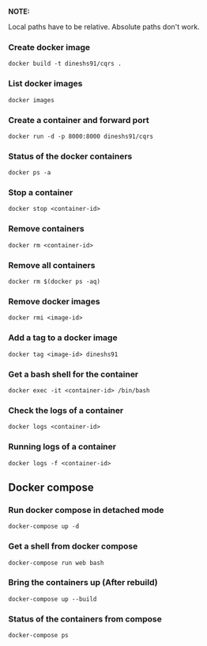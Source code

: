 **NOTE:** 

Local paths have to be relative. Absolute paths don't work.

### Create docker image

`docker build -t dineshs91/cqrs .`

### List docker images

`docker images`

### Create a container and forward port

`docker run -d -p 8000:8000 dineshs91/cqrs`

### Status of the docker containers

`docker ps -a`

### Stop a container

`docker stop <container-id>`

### Remove containers

`docker rm <container-id>`

### Remove all containers

`docker rm $(docker ps -aq)`

### Remove docker images

`docker rmi <image-id>`

### Add a tag to a docker image

`docker tag <image-id> dineshs91`

### Get a bash shell for the container

`docker exec -it <container-id> /bin/bash`

### Check the logs of a container

`docker logs <container-id>`

### Running logs of a container

`docker logs -f <container-id>`

## Docker compose

### Run docker compose in detached mode

`docker-compose up -d`

### Get a shell from docker compose

`docker-compose run web bash`

### Bring the containers up (After rebuild)

`docker-compose up --build`

### Status of the containers from compose

`docker-compose ps`
